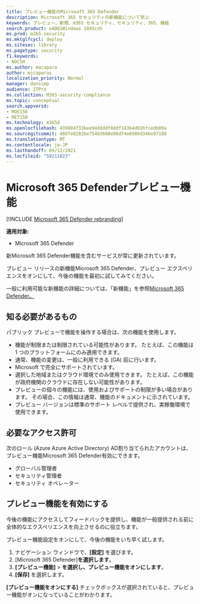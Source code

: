 ```yaml
---
title: プレビュー機能のMicrosoft 365 Defender
description: Microsoft 365 セキュリティの新機能について学ぶ
keywords: プレビュー、新規、m365 セキュリティ、セキュリティ、365、機能
search.product: eADQiWindows 10XVcnh
ms.prod: m365-security
ms.mktglfcycl: deploy
ms.sitesec: library
ms.pagetype: security
f1.keywords:
- NOCSH
ms.author: macapara
author: mjcaparas
localization_priority: Normal
manager: dansimp
audience: ITPro
ms.collection: M365-security-compliance
ms.topic: conceptual
search.appverid:
- MOE150
- MET150
ms.technology: m365d
ms.openlocfilehash: 439884f33bee94ddddf8ddf183b4d02bfcedb09a
ms.sourcegitcommit: d08fe0282be75483608e96df4e6986d346e97180
ms.translationtype: MT
ms.contentlocale: ja-JP
ms.lasthandoff: 09/12/2021
ms.locfileid: "59211823"
---
```

# <a name="microsoft-365-defender-preview-features"></a>Microsoft 365 Defenderプレビュー機能

[!INCLUDE [Microsoft 365 Defender rebranding](../includes/microsoft-defender.md)]

**適用対象:**
- Microsoft 365 Defender

新Microsoft 365 Defender機能を含むサービスが常に更新されています。

プレビュー リリースの新機能Microsoft 365 Defender、プレビュー エクスペリエンスをオンにして、今後の機能を最初に試してみてください。

一般に利用可能な新機能の詳細については、「新機能」を参照[Microsoft 365 Defender。](whats-new.md)

 ## <a name="what-you-need-to-know"></a>知る必要があるもの

パブリック プレビューで機能を操作する場合は、次の機能を使用します。

- 機能が制限または制限されている可能性があります。 たとえば、この機能は 1 つのプラットフォームにのみ適用できます。
- 通常、機能の変更は、一般に利用できる (GA) 前に行います。
- Microsoft で完全にサポートされています。
- 選択した地域またはクラウド環境でのみ使用できます。 たとえば、この機能が政府機関のクラウドに存在しない可能性があります。
- プレビューの個々の機能には、使用およびサポートの制限が多い場合があります。 その場合、この情報は通常、機能のドキュメントに示されています。
- プレビュー バージョンは標準のサポート レベルで提供され、実稼働環境で使用できます。 



## <a name="required-permissions"></a>必要なアクセス許可

次のロール (Azure Azure Active Directory) AD割り当てられたアカウントは、プレビュー機能Microsoft 365 Defender有効にできます。

- グローバル管理者
- セキュリティ管理者
- セキュリティ オペレーター

## <a name="turn-on-preview-features"></a>プレビュー機能を有効にする

今後の機能にアクセスしてフィードバックを提供し、機能が一般提供される前に全体的なエクスペリエンスを向上させるのに役立ちます。

プレビュー機能設定をオンにして、今後の機能をいち早く試します。

1. ナビゲーション ウィンドウで、**[設定]** を選びます。
2. [Microsoft 365 Defender]**を選択します**。
3. **[プレビュー機能]** > **を選択し、プレビュー機能をオンにします**。 
4. **[保存]** を選択します。

**[プレビュー機能をオンにする]** チェックボックスが選択されていると、プレビュー機能がオンになっていることがわかります。 





